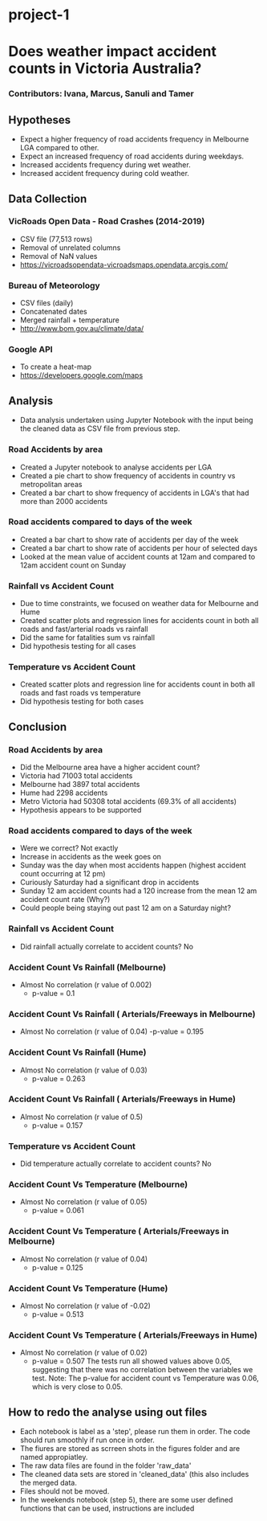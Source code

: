 # project-1
# Does weather impact accident counts in Victoria Australia?
### Contributors: Ivana, Marcus, Sanuli and Tamer 
## Hypotheses
- Expect a higher frequency of road accidents frequency in Melbourne LGA compared to other.
- Expect an increased frequency of road accidents during weekdays.
- Increased accidents frequency during wet weather.
- Increased accident frequency during cold weather. 
## Data Collection
### VicRoads Open Data - Road Crashes (2014-2019)
- CSV file (77,513 rows)
- Removal of unrelated columns
- Removal of NaN values
- https://vicroadsopendata-vicroadsmaps.opendata.arcgis.com/

### Bureau of Meteorology 
- CSV files (daily)
- Concatenated dates
- Merged rainfall + temperature
- http://www.bom.gov.au/climate/data/ 

### Google API
 - To create a heat-map
 - https://developers.google.com/maps

## Analysis
- Data analysis undertaken using Jupyter Notebook with the input being the cleaned data as CSV file from previous step.
### Road Accidents by area
- Created a Jupyter notebook to analyse accidents per LGA
- Created a pie chart to show frequency of accidents in country vs metropolitan areas
- Created a bar chart to show frequency of accidents in LGA's that had more than 2000 accidents
### Road accidents compared to days of the week
- Created a bar chart to show rate of accidents per day of the week
- Created a bar chart to show rate of accidents per hour of selected days
- Looked at the mean value of accident counts at 12am and compared to 12am accident count on Sunday
### Rainfall vs Accident Count
- Due to time constraints, we focused on weather data for Melbourne and Hume
- Created scatter plots and regression lines for accidents count in both all roads and fast/arterial roads vs rainfall
- Did the same for fatalities sum vs rainfall 
- Did hypothesis testing for all cases
### Temperature vs Accident Count
- Created scatter plots and regression line for accidents count in both all roads and fast roads vs temperature
- Did hypothesis testing for both cases

## Conclusion
### Road Accidents by area
- Did the Melbourne area have a higher accident count?
- Victoria had 71003 total accidents
- Melbourne had 3897 total accidents
- Hume had 2298 accidents 
- Metro Victoria had 50308 total accidents (69.3% of all accidents)
- Hypothesis appears to be supported
### Road accidents compared to days of the week
- Were we correct? Not exactly
- Increase in accidents as the week goes on
- Sunday was the day when most accidents happen (highest accident count occurring at 12 pm)
- Curiously Saturday had a significant drop in accidents
- Sunday 12 am accident counts had a 120 increase from the mean 12 am accident count rate (Why?)
- Could people being staying out past 12 am on a Saturday night?
### Rainfall vs Accident Count
- Did rainfall actually correlate to accident counts? No

### Accident Count Vs Rainfall (Melbourne) 
- Almost No correlation (r value of 0.002)
  - p-value = 0.1

### Accident Count Vs Rainfall ( Arterials/Freeways in Melbourne)
- Almost No correlation (r value of 0.04)
  -p-value = 0.195

### Accident Count Vs Rainfall (Hume) 
- Almost No correlation (r value of 0.03)
  - p-value  = 0.263

### Accident Count Vs Rainfall ( Arterials/Freeways in Hume)
- Almost No correlation (r value of 0.5)
  - p-value = 0.157

### Temperature vs Accident Count
- Did temperature actually correlate to accident counts? No

### Accident Count Vs Temperature (Melbourne) 
- Almost No correlation (r value of 0.05)
  - p-value = 0.061

### Accident Count Vs Temperature ( Arterials/Freeways in Melbourne)
- Almost No correlation (r value of 0.04)
  - p-value = 0.125

### Accident Count Vs Temperature (Hume) 
- Almost No correlation (r value of -0.02)
  - p-value  = 0.513

### Accident Count Vs Temperature ( Arterials/Freeways in Hume)
- Almost No correlation (r value of 0.02)
  - p-value = 0.507
The tests run all showed values above 0.05, suggesting that there was no correlation between the variables we test. Note: The p-value for accident count vs Temperature was 0.06, which is very close to 0.05.
## How to redo the analyse using out files
- Each notebook is label as a 'step', please run them in order. The code should run smoothly if run once in order.
- The fiures are stored as scrreen shots in the figures folder and are named appropiatley.
- The raw data files are found in the folder 'raw_data'
- The cleaned data sets are stored in 'cleaned_data' (this also includes the merged data.
- Files should not be moved.
- In the weekends notebook (step 5), there are some user defined functions that can be used, instructions are included
